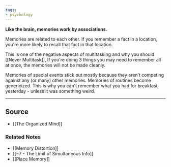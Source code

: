 ```yaml
---
tags:
- psychology
---
```

**Like the brain, memories work by associations.**

Memories are related to each other. If you remember a fact in a location, you're more likely to recall that fact in that location.

This is one of the negative aspects of multitasking and why you should [[Never Multitask]], If you're doing 3 things you may need to remember all at once, the memories will not be made cleanly. 

Memories of special events stick out mostly because they aren’t competing against any (or many) other memories. Memories of routines become genericized. This is why you can't remember what you had for breakfast yesterday - unless it was something weird. 

---

## Source
- [[The Organized Mind]]

### Related Notes
- [[Memory Distortion]]
- [[~7 - The Limit of Simultaneous Info]]
- [[Place Memory]]